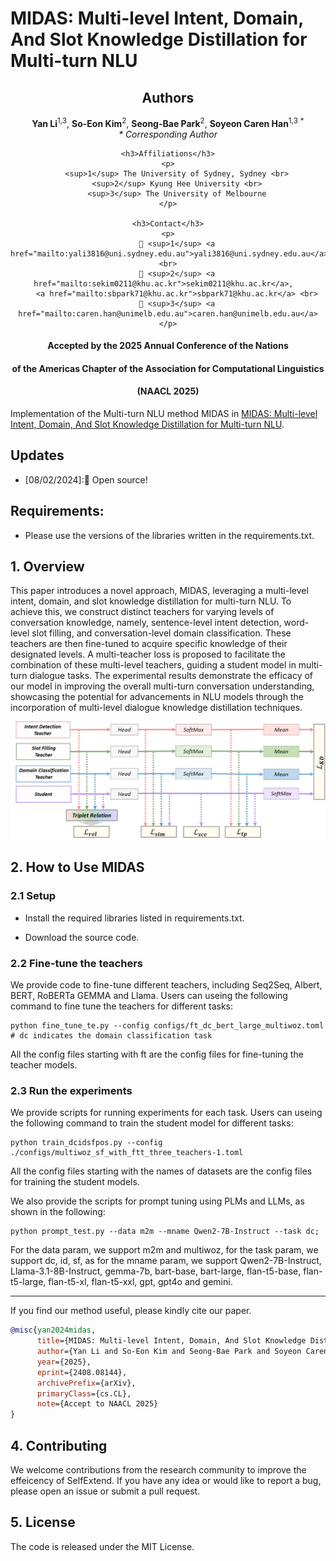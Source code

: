 # MIDAS: Multi-level Intent, Domain, And Slot Knowledge Distillation for Multi-turn NLU

<div align="center">
    <h2>Authors</h2>
    <p>
        <strong>Yan Li</strong><sup>1,3</sup>,  
        <strong>So-Eon Kim</strong><sup>2</sup>,  
        <strong>Seong-Bae Park</strong><sup>2</sup>,  
        <strong>Soyeon Caren Han</strong><sup>1,3</sup> <sup>*</sup>  
        <br>
        <em>* Corresponding Author</em>
    </p>

    <h3>Affiliations</h3>
    <p>
        <sup>1</sup> The University of Sydney, Sydney <br>
        <sup>2</sup> Kyung Hee University <br>
        <sup>3</sup> The University of Melbourne
    </p>

    <h3>Contact</h3>
    <p>
        📧 <sup>1</sup> <a href="mailto:yali3816@uni.sydney.edu.au">yali3816@uni.sydney.edu.au</a> <br>
        📧 <sup>2</sup> <a href="mailto:sekim0211@khu.ac.kr">sekim0211@khu.ac.kr</a>,  
        <a href="mailto:sbpark71@khu.ac.kr">sbpark71@khu.ac.kr</a> <br>
        📧 <sup>3</sup> <a href="mailto:caren.han@unimelb.edu.au">caren.han@unimelb.edu.au</a>
    </p>
</div>

<div align="center">

#### Accepted by the 2025 Annual Conference of the Nations 
#### of the Americas Chapter of the Association for Computational Linguistics
#### (NAACL 2025)
</div>


Implementation of the Multi-turn NLU method MIDAS in [MIDAS: Multi-level Intent, Domain, And Slot Knowledge Distillation for Multi-turn NLU](https://arxiv.org/abs/2408.08144). 


## Updates
- [08/02/2024]:🎉 Open source!


## Requirements:
- Please use the versions of the libraries written in the requirements.txt.


## 1. Overview 
This paper introduces a novel approach, MIDAS, leveraging a multi-level intent, domain, and slot knowledge distillation for multi-turn NLU. To achieve this, we construct distinct teachers for varying levels of conversation knowledge, namely, sentence-level intent detection, word-level slot filling, and conversation-level domain classification. These teachers are then fine-tuned to acquire specific knowledge of their designated levels. A multi-teacher loss is proposed to facilitate the combination of these multi-level teachers, guiding a student model in multi-turn dialogue tasks. The experimental results demonstrate the efficacy of our model in improving the overall multi-turn conversation understanding, showcasing the potential for advancements in NLU models through the incorporation of multi-level dialogue knowledge distillation techniques.

<p align="center">
<img width="600" src="./figures/overall.jpg">


## 2. How to Use MIDAS

### 2.1 Setup

- Install the required libraries listed in requirements.txt.

- Download the source code.

### 2.2 Fine-tune the teachers

We provide code to fine-tune different teachers, including Seq2Seq, Albert, BERT, RoBERTa GEMMA and Llama. Users can useing the following command to fine tune the teachers for different tasks:

```
python fine_tune_te.py --config configs/ft_dc_bert_large_multiwoz.toml # dc indicates the domain classification task
```

All the config files starting with ft are the config files for fine-tuning the teacher models.

### 2.3 Run the experiments

We provide scripts for running experiments for each task. Users can useing the following command to train the student model for different tasks:

```
python train_dcidsfpos.py --config ./configs/multiwoz_sf_with_ftt_three_teachers-1.toml
```

All the config files starting with the names of datasets are the config files for training the student models.

We also provide the scripts for prompt tuning using PLMs and LLMs, as shown in the following:
```
python prompt_test.py --data m2m --mname Qwen2-7B-Instruct --task dc; 
```

For the data param, we support m2m and multiwoz, for the task param, we support dc, id, sf, as for the mname param, we support Qwen2-7B-Instruct, Llama-3.1-8B-Instruct, gemma-7b, bart-base, bart-large, flan-t5-base, flan-t5-large, flan-t5-xl, flan-t5-xxl, gpt, gpt4o and gemini.



------


If you find our method useful, please kindly cite our paper.
```bibtex
@misc{yan2024midas,
      title={MIDAS: Multi-level Intent, Domain, And Slot Knowledge Distillation for Multi-turn NLU}, 
      author={Yan Li and So-Eon Kim and Seong-Bae Park and Soyeon Caren Han},
      year={2025},
      eprint={2408.08144},
      archivePrefix={arXiv},
      primaryClass={cs.CL},
      note={Accept to NAACL 2025}
}
```


## 4. Contributing
We welcome contributions from the research community to improve the effeicency of SelfExtend. If you have any idea or would like to report a bug, please open an issue or submit a pull request.

## 5. License
The code is released under the MIT License.

